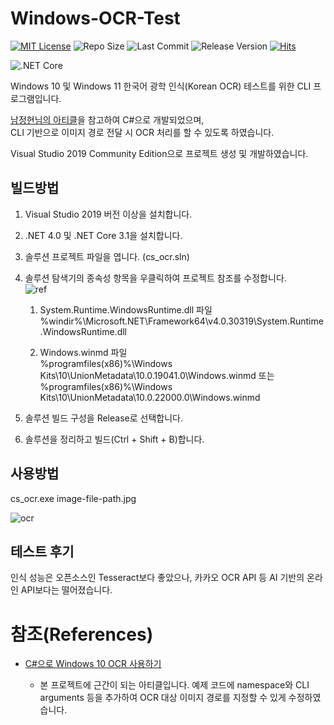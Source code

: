 # Windows-OCR-Test

[![MIT License](https://img.shields.io/github/license/mson0129/telegram_bot)](https://www.mit.edu/~amini/LICENSE.md)
![Repo Size](https://img.shields.io/github/repo-size/mson0129/Windows-OCR-Test)
![Last Commit](https://img.shields.io/github/last-commit/mson0129/Windows-OCR-Test)
![Release Version](https://img.shields.io/github/v/release/mson0129/Windows-OCR-Test)
[![Hits](https://hits.seeyoufarm.com/api/count/incr/badge.svg?url=https%3A%2F%2Fgithub.com%2Fmson0129%2FWindows-OCR-Test&count_bg=%2379C83D&title_bg=%23555555&icon=&icon_color=%23E7E7E7&title=hits&edge_flat=false)](https://hits.seeyoufarm.com)

![.NET Core](https://img.shields.io/badge/.NET%20Core-v3.1-blue)

Windows 10 및 Windows 11 한국어 광학 인식(Korean OCR) 테스트를 위한 CLI 프로그램입니다.

[남정현님의 아티클](https://velog.io/@rkttu/csharp-win10-ocr-howto)을 참고하여 C#으로 개발되었으며,  
CLI 기반으로 이미지 경로 전달 시 OCR 처리를 할 수 있도록 하였습니다.

Visual Studio 2019 Community Edition으로 프로젝트 생성 및 개발하였습니다.

## 빌드방법

1. Visual Studio 2019 버전 이상을 설치합니다.

2. .NET 4.0 및 .NET Core 3.1을 설치합니다.

3. 솔루션 프로젝트 파일을 엽니다. (cs_ocr.sln)

4. 솔루션 탐색기의 종속성 항목을 우클릭하여 프로젝트 참조를 수정합니다.  
![ref](https://user-images.githubusercontent.com/8183993/176567359-d35d23a8-b7bd-4068-8407-7288fbf62804.png)

    1. System.Runtime.WindowsRuntime.dll 파일  
    %windir%\Microsoft.NET\Framework64\v4.0.30319\System.Runtime.WindowsRuntime.dll
    
    2. Windows.winmd 파일  
    %programfiles(x86)%\Windows Kits\10\UnionMetadata\10.0.19041.0\Windows.winmd
    또는 %programfiles(x86)%\Windows Kits\10\UnionMetadata\10.0.22000.0\Windows.winmd

5. 솔루션 빌드 구성을 Release로 선택합니다.

6. 솔루션을 정리하고 빌드(Ctrl + Shift + B)합니다.

## 사용방법

cs_ocr.exe image-file-path.jpg

![ocr](https://user-images.githubusercontent.com/8183993/176492621-c1174c22-4230-4622-bbf9-1b2dc869a1ab.png)

## 테스트 후기

인식 성능은 오픈소스인 Tesseract보다 좋았으나, 카카오 OCR API 등 AI 기반의 온라인 API보다는 떨어졌습니다.

# 참조(References)
* [C#으로 Windows 10 OCR 사용하기](https://velog.io/@rkttu/csharp-win10-ocr-howto)

    * 본 프로젝트에 근간이 되는 아티클입니다. 예제 코드에 namespace와 CLI arguments 등을 추가하여 OCR 대상 이미지 경로를 지정할 수 있게 수정하였습니다.
